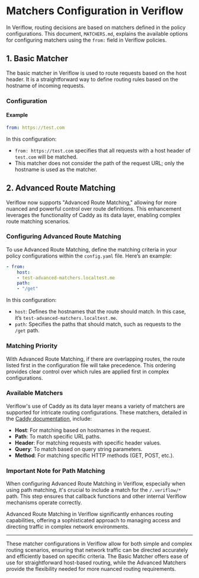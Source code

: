 # Matchers Configuration in Veriflow

In Veriflow, routing decisions are based on matchers defined in the policy configurations. This document, `MATCHERS.md`, explains the available options for configuring matchers using the `from:` field in Veriflow policies.

## 1. Basic Matcher

The basic matcher in Veriflow is used to route requests based on the host header. It is a straightforward way to define routing rules based on the hostname of incoming requests.

### Configuration

#### Example

```yaml
from: https://test.com
```

In this configuration:

- `from: https://test.com` specifies that all requests with a host header of `test.com` will be matched.
- This matcher does not consider the path of the request URL; only the hostname is used as the matcher.

## 2. Advanced Route Matching

Veriflow now supports "Advanced Route Matching," allowing for more nuanced and powerful control over route definitions. This enhancement leverages the functionality of Caddy as its data layer, enabling complex route matching scenarios.

### Configuring Advanced Route Matching

To use Advanced Route Matching, define the matching criteria in your policy configurations within the `config.yaml` file. Here’s an example:

```yaml
- from:
    host:
    - test-advanced-matchers.localtest.me
    path:
    - "/get"
```

In this configuration:

- `host`: Defines the hostnames that the route should match. In this case, it’s `test-advanced-matchers.localtest.me`.
- `path`: Specifies the paths that should match, such as requests to the `/get` path.

### Matching Priority

With Advanced Route Matching, if there are overlapping routes, the route listed first in the configuration file will take precedence. This ordering provides clear control over which rules are applied first in complex configurations.

### Available Matchers

Veriflow's use of Caddy as its data layer means a variety of matchers are supported for intricate routing configurations. These matchers, detailed in the [Caddy documentation](https://caddyserver.com/docs/json/apps/http/servers/routes/match/), include:

- **Host**: For matching based on hostnames in the request.
- **Path**: To match specific URL paths.
- **Header**: For matching requests with specific header values.
- **Query**: To match based on query string parameters.
- **Method**: For matching specific HTTP methods (GET, POST, etc.).

### Important Note for Path Matching

When configuring Advanced Route Matching in Veriflow, especially when using path matching, it's crucial to include a match for the `/.veriflow/*` path. This step ensures that callback functions and other internal Veriflow mechanisms operate correctly.

Advanced Route Matching in Veriflow significantly enhances routing capabilities, offering a sophisticated approach to managing access and directing traffic in complex network environments.

---

These matcher configurations in Veriflow allow for both simple and complex routing scenarios, ensuring that network traffic can be directed accurately and efficiently based on specific criteria. The Basic Matcher offers ease of use for straightforward host-based routing, while the Advanced Matchers provide the flexibility needed for more nuanced routing requirements.